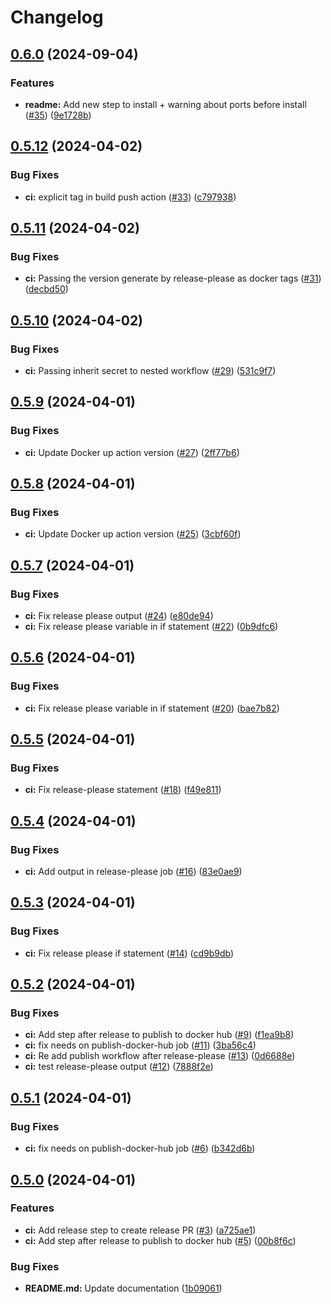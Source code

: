 # Changelog

## [0.6.0](https://github.com/mihani/traefik-docker-hostmanager/compare/v0.5.12...v0.6.0) (2024-09-04)


### Features

* **readme:** Add new step to install + warning about ports before install ([#35](https://github.com/mihani/traefik-docker-hostmanager/issues/35)) ([9e1728b](https://github.com/mihani/traefik-docker-hostmanager/commit/9e1728b40342214604e0f0616e29165cecf309f8))

## [0.5.12](https://github.com/mihani/traefik-docker-hostmanager/compare/v0.5.11...v0.5.12) (2024-04-02)


### Bug Fixes

* **ci:** explicit tag in build push action ([#33](https://github.com/mihani/traefik-docker-hostmanager/issues/33)) ([c797938](https://github.com/mihani/traefik-docker-hostmanager/commit/c797938e32f15669f2bdc22249692eee16b5c3a8))

## [0.5.11](https://github.com/mihani/traefik-docker-hostmanager/compare/v0.5.10...v0.5.11) (2024-04-02)


### Bug Fixes

* **ci:** Passing the version generate by release-please as docker tags ([#31](https://github.com/mihani/traefik-docker-hostmanager/issues/31)) ([decbd50](https://github.com/mihani/traefik-docker-hostmanager/commit/decbd50b0fbd76770a4b27e827cc973f47c7f50d))

## [0.5.10](https://github.com/mihani/traefik-docker-hostmanager/compare/v0.5.9...v0.5.10) (2024-04-02)


### Bug Fixes

* **ci:** Passing inherit secret to nested workflow ([#29](https://github.com/mihani/traefik-docker-hostmanager/issues/29)) ([531c9f7](https://github.com/mihani/traefik-docker-hostmanager/commit/531c9f72568946d21594dbeff628065b245c7f7c))

## [0.5.9](https://github.com/mihani/traefik-docker-hostmanager/compare/v0.5.8...v0.5.9) (2024-04-01)


### Bug Fixes

* **ci:** Update Docker up action version ([#27](https://github.com/mihani/traefik-docker-hostmanager/issues/27)) ([2ff77b6](https://github.com/mihani/traefik-docker-hostmanager/commit/2ff77b6988d6181885bd57c9b447fa30105e86fa))

## [0.5.8](https://github.com/mihani/traefik-docker-hostmanager/compare/v0.5.7...v0.5.8) (2024-04-01)


### Bug Fixes

* **ci:** Update Docker up action version ([#25](https://github.com/mihani/traefik-docker-hostmanager/issues/25)) ([3cbf60f](https://github.com/mihani/traefik-docker-hostmanager/commit/3cbf60f91bc4ed65b96b272fcbcd08f981c03d1c))

## [0.5.7](https://github.com/mihani/traefik-docker-hostmanager/compare/v0.5.6...v0.5.7) (2024-04-01)


### Bug Fixes

* **ci:** Fix release please output ([#24](https://github.com/mihani/traefik-docker-hostmanager/issues/24)) ([e80de94](https://github.com/mihani/traefik-docker-hostmanager/commit/e80de94d78e200fe255bf5eb82aecafdf5f19e13))
* **ci:** Fix release please variable in if statement ([#22](https://github.com/mihani/traefik-docker-hostmanager/issues/22)) ([0b9dfc6](https://github.com/mihani/traefik-docker-hostmanager/commit/0b9dfc6469c87b69c44f231263dd5da7cce85f8c))

## [0.5.6](https://github.com/mihani/traefik-docker-hostmanager/compare/v0.5.5...v0.5.6) (2024-04-01)


### Bug Fixes

* **ci:** Fix release please variable in if statement ([#20](https://github.com/mihani/traefik-docker-hostmanager/issues/20)) ([bae7b82](https://github.com/mihani/traefik-docker-hostmanager/commit/bae7b820211c9d7ba921343f8fa2114d1d592ce4))

## [0.5.5](https://github.com/mihani/traefik-docker-hostmanager/compare/v0.5.4...v0.5.5) (2024-04-01)


### Bug Fixes

* **ci:** Fix release-please statement ([#18](https://github.com/mihani/traefik-docker-hostmanager/issues/18)) ([f49e811](https://github.com/mihani/traefik-docker-hostmanager/commit/f49e8117e8690beb58ebbeaf85d0a637928cd75b))

## [0.5.4](https://github.com/mihani/traefik-docker-hostmanager/compare/v0.5.3...v0.5.4) (2024-04-01)


### Bug Fixes

* **ci:** Add output in release-please job ([#16](https://github.com/mihani/traefik-docker-hostmanager/issues/16)) ([83e0ae9](https://github.com/mihani/traefik-docker-hostmanager/commit/83e0ae9c58c44329a871f848e93937f76b3a11e9))

## [0.5.3](https://github.com/mihani/traefik-docker-hostmanager/compare/v0.5.2...v0.5.3) (2024-04-01)


### Bug Fixes

* **ci:** Fix release please if statement ([#14](https://github.com/mihani/traefik-docker-hostmanager/issues/14)) ([cd9b9db](https://github.com/mihani/traefik-docker-hostmanager/commit/cd9b9db4dedc41ff8604540a2bde02eb28e3f7c1))

## [0.5.2](https://github.com/mihani/traefik-docker-hostmanager/compare/v0.5.1...v0.5.2) (2024-04-01)


### Bug Fixes

* **ci:** Add step after release to publish to docker hub ([#9](https://github.com/mihani/traefik-docker-hostmanager/issues/9)) ([f1ea9b8](https://github.com/mihani/traefik-docker-hostmanager/commit/f1ea9b82f3d435e727ce7e74a64752afd846fedf))
* **ci:** fix needs on publish-docker-hub job ([#11](https://github.com/mihani/traefik-docker-hostmanager/issues/11)) ([3ba56c4](https://github.com/mihani/traefik-docker-hostmanager/commit/3ba56c4696596157f5315fdee2fecd4220db920b))
* **ci:** Re add publish workflow after release-please ([#13](https://github.com/mihani/traefik-docker-hostmanager/issues/13)) ([0d6688e](https://github.com/mihani/traefik-docker-hostmanager/commit/0d6688e24c538507e30db4b7af953426b19a22eb))
* **ci:** test release-please output ([#12](https://github.com/mihani/traefik-docker-hostmanager/issues/12)) ([7888f2e](https://github.com/mihani/traefik-docker-hostmanager/commit/7888f2e0009a9fd60fdb5a418494a7aff35b0376))

## [0.5.1](https://github.com/mihani/traefik-docker-hostmanager/compare/v0.5.0...v0.5.1) (2024-04-01)


### Bug Fixes

* **ci:** fix needs on publish-docker-hub job ([#6](https://github.com/mihani/traefik-docker-hostmanager/issues/6)) ([b342d6b](https://github.com/mihani/traefik-docker-hostmanager/commit/b342d6b4d7b085b7603ef88e1a37091effd99f10))

## [0.5.0](https://github.com/mihani/traefik-docker-hostmanager/compare/v0.4.0...v0.5.0) (2024-04-01)


### Features

* **ci:** Add release step to create release PR ([#3](https://github.com/mihani/traefik-docker-hostmanager/issues/3)) ([a725ae1](https://github.com/mihani/traefik-docker-hostmanager/commit/a725ae11f2bd3b7743d20ad72bf0d5ee1e579c51))
* **ci:** Add step after release to publish to docker hub ([#5](https://github.com/mihani/traefik-docker-hostmanager/issues/5)) ([00b8f6c](https://github.com/mihani/traefik-docker-hostmanager/commit/00b8f6c68fe9f6ebeb7d9f7db2235cddc9b46f61))


### Bug Fixes

* **README.md:** Update documentation ([1b09061](https://github.com/mihani/traefik-docker-hostmanager/commit/1b0906145b5db9197c9e8948a5f02513950a6a20))
